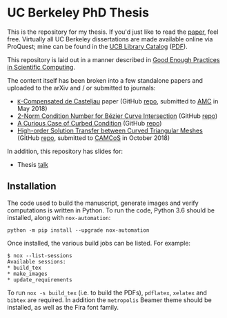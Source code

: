 # UC Berkeley PhD Thesis

This is the repository for my thesis. If you'd just like to read the
[paper][1], feel free. Virtually all UC Berkeley dissertations are made
available online via ProQuest; mine can be found in the
[UCB Library Catalog][14] ([PDF][15]).

This repository is laid out in a manner described in
[Good Enough Practices in Scientific Computing][2].

The content itself has been broken into a few standalone papers
and uploaded to the arXiv and / or submitted to journals:

- [``K``-Compensated de Casteljau][3] paper (GitHub [repo][4],
  submitted to [AMC][9] in May 2018)
- [2-Norm Condition Number for B&#xe9;zier Curve Intersection][5]
  (GitHub [repo][6])
- [A Curious Case of Curbed Condition][7] (GitHub [repo][8])
- [High-order Solution Transfer between Curved Triangular Meshes][12] (GitHub
  [repo][10], submitted to [CAMCoS][13] in October 2018)

In addition, this repository has slides for:

- Thesis [talk][11]

## Installation

The code used to build the manuscript, generate images and verify
computations is written in Python. To run the code, Python 3.6
should be installed, along with ``nox-automation``:

```
python -m pip install --upgrade nox-automation
```

Once installed, the various build jobs can be listed. For example:

```
$ nox --list-sessions
Available sessions:
* build_tex
* make_images
* update_requirements
```

To run ``nox -s build_tex`` (i.e. to build the PDFs), ``pdflatex``,
``xelatex`` and ``bibtex`` are required. In addition the ``metropolis``
Beamer theme should be installed, as well as the Fira font family.

[1]: doc/thesis.pdf
[2]: https://arxiv.org/abs/1609.00037
[3]: https://arxiv.org/abs/1808.10387
[4]: https://github.com/dhermes/k-compensated-de-casteljau/
[5]: https://arxiv.org/abs/1808.06126
[6]: https://github.com/dhermes/condition-number-bezier-curve-intersection
[7]: https://arxiv.org/abs/1806.05145
[8]: https://github.com/dhermes/curious-case-curbed-condition
[9]: https://www.journals.elsevier.com/applied-mathematics-and-computation
[10]: https://github.com/dhermes/solution-transfer-curved-meshes
[11]: doc/thesis_talk.pdf
[12]: https://arxiv.org/abs/1810.06806
[13]: https://msp.org/camcos/about/journal/about.html
[14]: http://oskicat.berkeley.edu/record=b24741695~S53
[15]: http://digitalassets.lib.berkeley.edu/etd/ucb/text/Hermes_berkeley_0028E_18094.pdf
